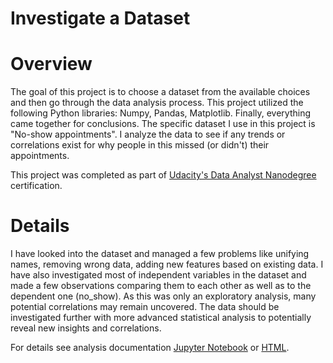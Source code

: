# Investigate a Dataset
# Overview
The goal of this project is to choose a dataset from the available choices and then go through the data analysis process. This project utilized the following Python libraries: Numpy, Pandas, Matplotlib. Finally, everything came together for conclusions. The specific dataset I use in this project is "No-show appointments". I analyze the data to see if any trends or correlations exist for why people in this missed (or didn't) their appointments.

This project was completed as part of [Udacity's Data Analyst Nanodegree](https://www.udacity.com/course/data-analyst-nanodegree--nd002) certification.

# Details
I have looked into the dataset and managed a few problems like unifying names, removing wrong data, adding new features based on existing data. I have also investigated most of independent variables in the dataset and made a few observations comparing them to each other as well as to the dependent one (no_show). As this was only an exploratory analysis, many potential correlations may remain uncovered. The data should be investigated further with more advanced statistical analysis to potentially reveal new insights and correlations.

For details see analysis documentation [Jupyter Notebook](https://github.com/alhanoofalsagir/DataAnalyst-P2/blob/main/Investigate_a_Dataset.ipynb) or [HTML](https://github.com/alhanoofalsagir/DataAnalyst-P2/blob/main/Investigate_a_Dataset.html).

